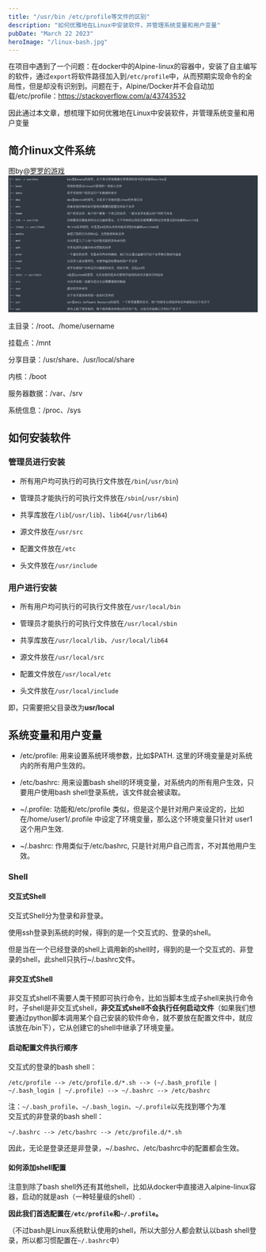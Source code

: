 ```yaml
---
title: "/usr/bin /etc/profile等文件的区别"
description: "如何优雅地在Linux中安装软件，并管理系统变量和用户变量"
pubDate: "March 22 2023"
heroImage: "/linux-bash.jpg"
---
```

在项目中遇到了一个问题：在docker中的Alpine-linux的容器中，安装了自主编写的软件，通过`export`将软件路径加入到`/etc/profile`中，从而预期实现命令的全局性，但是却没有识别到。问题在于，Alpine/Docker并不会自动加载/etc/profile：https://stackoverflow.com/a/43743532

因此通过本文章，想梳理下如何优雅地在Linux中安装软件，并管理系统变量和用户变量

## 简介linux文件系统

图by@[罗罗的游戏](https://www.zhihu.com/people/luozhiwen)
![file-system](../../../public/linux-file.jpg)

主目录：/root、/home/username

挂载点：/mnt

分享目录：/usr/share、/usr/local/share

内核：/boot

服务器数据：/var、/srv

系统信息：/proc、/sys

## 如何安装软件

### 管理员进行安装

+ 所有用户均可执行的可执行文件放在`/bin`(`/usr/bin`)

+ 管理员才能执行的可执行文件放在`/sbin`(`/usr/sbin`)

+ 共享库放在`/lib`(`/usr/lib`)、`lib64`(`/usr/lib64`)

+ 源文件放在`/usr/src`

+ 配置文件放在`/etc`

+ 头文件放在`/usr/include`
  
### 用户进行安装

+ 所有用户均可执行的可执行文件放在`/usr/local/bin`

+ 管理员才能执行的可执行文件放在`/usr/local/sbin`

+ 共享库放在`/usr/local/lib`、`/usr/local/lib64`

+ 源文件放在`/usr/local/src`

+ 配置文件放在`/usr/local/etc`

+ 头文件放在`/usr/local/include`

即，只需要把父目录改为**usr/local**

## 系统变量和用户变量

+ /etc/profile: 用来设置系统环境参数，比如$PATH. 这里的环境变量是对系统内的所有用户生效的。

+ /etc/bashrc: 用来设置bash shell的环境变量，对系统内的所有用户生效，只要用户使用bash shell登录系统，该文件就会被读取。

+ ~/.profile: 功能和/etc/profile 类似，但是这个是针对用户来设定的，比如在/home/user1/.profile 中设定了环境变量，那么这个环境变量只针对 user1 这个用户生效.

+ ~/.bashrc: 作用类似于/etc/bashrc, 只是针对用户自己而言，不对其他用户生效。

### Shell

#### 交互式Shell

交互式Shell分为登录和非登录。

使用ssh登录到系统的时候，得到的是一个交互式的、登录的shell。

但是当在一个已经登录的shell上调用新的shell时，得到的是一个交互式的、非登录的shell，此shell只执行~/.bashrc文件。

#### 非交互式Shell

非交互式shell不需要人类干预即可执行命令，比如当脚本生成子shell来执行命令时，子shell是非交互式shell，**非交互式shell不会执行任何启动文件**（如果我们想要通过python脚本调用某个自己安装的软件命令，就不要放在配置文件中，就应该放在/bin下），它从创建它的shell中继承了环境变量。 

#### 启动配置文件执行顺序

交互式的登录的bash shell：

```shell
/etc/profile --> /etc/profile.d/*.sh --> (~/.bash_profile | ~/.bash_login | ~/.profile) --> ~/.bashrc --> /etc/bashrc
```
注：`~/.bash_profile`、`~/.bash_login`、`~/.profile`以先找到哪个为准
<br>
交互式的非登录的bash shell：
        
```shell   
~/.bashrc --> /etc/bashrc --> /etc/profile.d/*.sh
```

因此，无论是登录还是非登录，~/.bashrc、/etc/bashrc中的配置都会生效。

#### 如何添加shell配置

注意到除了bash shell外还有其他shell，比如从docker中直接进入alpine-linux容器，启动的就是ash（一种轻量级的shell）.

**因此我们首选配置在`/etc/profile`和`~/.profile`。**

（不过bash是Linux系统默认使用的shell，所以大部分人都会默认以bash shell登录，所以都习惯配置在`~/.bashrc`中）


